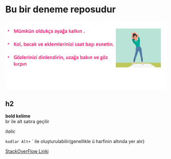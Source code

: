 # Bu bir deneme reposudur
![banner resmi](https://github.com/MucahitHamarat/Quiz/blob/master/images/exercise.png)
## h2

**bold kelime**
<br> br ile alt satıra geçilir </br>
</hr>

*italic*

`kodlar Alt+` ` ile oluşturulabilir(genellikle ü harfinin altında yer alır)

[StackOverFlow Linki](https://stackoverflow.com/)
</br>


